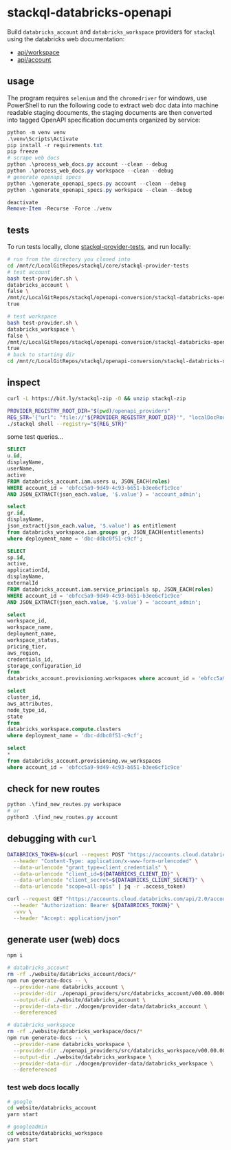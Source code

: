 # stackql-databricks-openapi

Build `databricks_account` and `databricks_workspace` providers for `stackql` using the databricks web documentation:  

- [api/workspace](https://docs.databricks.com/api/workspace/introduction)
- [api/account](https://docs.databricks.com/api/account/introduction)

## usage

The program requires `selenium` and the `chromedriver` for windows, use PowerShell to run the following code to extract web doc data into machine readable staging documents, the staging documents are then converted into tagged OpenAPI specification documents organized by service:

```powershell
python -m venv venv
.\venv\Scripts\Activate
pip install -r requirements.txt
pip freeze
# scrape web docs
python .\process_web_docs.py account --clean --debug 
python .\process_web_docs.py workspace --clean --debug
# generate openapi specs
python .\generate_openapi_specs.py account --clean --debug
python .\generate_openapi_specs.py workspace --clean --debug

deactivate
Remove-Item -Recurse -Force ./venv
```

## tests

To run tests locally, clone [stackql-provider-tests](https://github.com/stackql/stackql-provider-tests), and run locally:

```bash
# run from the directory you cloned into
cd /mnt/c/LocalGitRepos/stackql/core/stackql-provider-tests
# test account
bash test-provider.sh \
databricks_account \
false \
/mnt/c/LocalGitRepos/stackql/openapi-conversion/stackql-databricks-openapi/openapi_providers \
true

# test workspace
bash test-provider.sh \
databricks_workspace \
false \
/mnt/c/LocalGitRepos/stackql/openapi-conversion/stackql-databricks-openapi/openapi_providers \
true
# back to starting dir
cd /mnt/c/LocalGitRepos/stackql/openapi-conversion/stackql-databricks-openapi
```

## inspect

```bash
curl -L https://bit.ly/stackql-zip -O && unzip stackql-zip
```

```bash
PROVIDER_REGISTRY_ROOT_DIR="$(pwd)/openapi_providers"
REG_STR='{"url": "file://'${PROVIDER_REGISTRY_ROOT_DIR}'", "localDocRoot": "'${PROVIDER_REGISTRY_ROOT_DIR}'", "verifyConfig": {"nopVerify": true}}'
./stackql shell --registry="${REG_STR}"
```

some test queries...

```sql
SELECT 
u.id,
displayName, 
userName, 
active 
FROM databricks_account.iam.users u, JSON_EACH(roles)
WHERE account_id = 'ebfcc5a9-9d49-4c93-b651-b3ee6cf1c9ce'
AND JSON_EXTRACT(json_each.value, '$.value') = 'account_admin';
```

```sql
select 
gr.id, 
displayName, 
json_extract(json_each.value, '$.value') as entitlement 
from databricks_workspace.iam.groups gr, JSON_EACH(entitlements) 
where deployment_name = 'dbc-ddbc0f51-c9cf';
```

```sql
SELECT 
sp.id,
active,
applicationId,
displayName,
externalId
FROM databricks_account.iam.service_principals sp, JSON_EACH(roles)
WHERE account_id = 'ebfcc5a9-9d49-4c93-b651-b3ee6cf1c9ce'
AND JSON_EXTRACT(json_each.value, '$.value') = 'account_admin';
```

```sql
select 
workspace_id,
workspace_name,
deployment_name,
workspace_status,
pricing_tier, 
aws_region, 
credentials_id, 
storage_configuration_id
from
databricks_account.provisioning.workspaces where account_id = 'ebfcc5a9-9d49-4c93-b651-b3ee6cf1c9ce';
```

```sql
select 
cluster_id,
aws_attributes,
node_type_id,
state
from  
databricks_workspace.compute.clusters 
where deployment_name = 'dbc-ddbc0f51-c9cf';
```

```sql
select
*
from databricks_account.provisioning.vw_workspaces 
where account_id = 'ebfcc5a9-9d49-4c93-b651-b3ee6cf1c9ce' 
```

## check for new routes

```powershell
python .\find_new_routes.py workspace
# or
python3 .\find_new_routes.py account
```

## debugging with `curl`

```bash
DATABRICKS_TOKEN=$(curl --request POST "https://accounts.cloud.databricks.com/oidc/accounts/${DATABRICKS_ACCOUNT_ID}/v1/token" \
  --header "Content-Type: application/x-www-form-urlencoded" \
  --data-urlencode "grant_type=client_credentials" \
  --data-urlencode "client_id=${DATABRICKS_CLIENT_ID}" \
  --data-urlencode "client_secret=${DATABRICKS_CLIENT_SECRET}" \
  --data-urlencode "scope=all-apis" | jq -r .access_token)

curl --request GET "https://accounts.cloud.databricks.com/api/2.0/accounts/${DATABRICKS_ACCOUNT_ID}/workspaces" \
  --header "Authorization: Bearer ${DATABRICKS_TOKEN}" \
  -vvv \
  --header "Accept: application/json"
  ```

## generate user (web) docs

```bash
npm i

# databricks_account
rm -rf ./website/databricks_account/docs/*
npm run generate-docs -- \
  --provider-name databricks_account \
  --provider-dir ./openapi_providers/src/databricks_account/v00.00.00000 \
  --output-dir ./website/databricks_account \
  --provider-data-dir ./docgen/provider-data/databricks_account \
  --dereferenced

# databricks_workspace
rm -rf ./website/databricks_workspace/docs/*
npm run generate-docs -- \
  --provider-name databricks_workspace \
  --provider-dir ./openapi_providers/src/databricks_workspace/v00.00.00000 \
  --output-dir ./website/databricks_workspace \
  --provider-data-dir ./docgen/provider-data/databricks_workspace \
  --dereferenced  
```  

### test web docs locally

```bash
# google
cd website/databricks_account
yarn start

# googleadmin
cd website/databricks_workspace
yarn start
```
